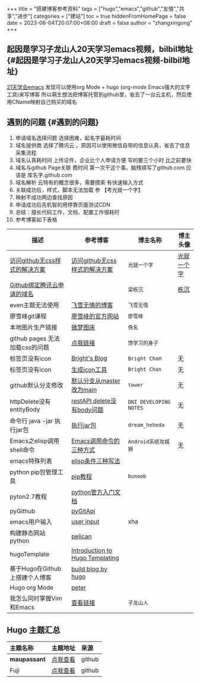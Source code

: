 +++
title = "搭建博客参考资料"
tags = ["hugo","emacs","github","友情","共享","进步"]
categories = ["建站"]
toc = true
hiddenFromHomePage = false
date = 2023-06-04T20:07:00+08:00
draft = false
author = "zhangxingong"
+++

## 起因是学习子龙山人20天学习emacs视频，bilbil地址 {#起因是学习子龙山人20天学习emacs视频-bilbil地址}

[21天学会emacs](https://www.bilibili.com/video/BV12P4y1j7EL/)
发现可以使用org Mode + hugo (org-mode Emacs强大的文字工具)来写博客
所以萌生想法把博客托管到github里，省去了一台云主机，然后使用CName映射自己购买的域名


## 遇到的问题 {#遇到的问题}

1.  申请域名选择问题 选择困难，起名字最耗时间
2.  域名提供商 选择了腾讯云 。原因可以使用微信自带的信息认真，省去了信息采集流程
3.  域名认真耗时间 上传证件，企业比个人申请方便 写的要三个小时 比之前要快
4.  域名与github Page关联 费时间 第一次干这个事。脑残填写了github.com 应该是 库名字.github.com
5.  域名解析 云特有的概念很多，需要摸索 有快速输入方式
6.  关联成功后，样式，脚本无法加载 参 【考光就一个字】
7.  映射不成功两边查找原因
8.  申请成功后先机智的用停靠页面测试CDN
9.  总结：擅长代码工作，文档、配置工作很耗时
10. 参考博客如下表格

| 描述                                                                              | 参考博客                                                                                                  | 博主名称 | 博主头像                                                                                 |
|---------------------------------------------------------------------------------|-------------------------------------------------------------------------------------------------------|------|--------------------------------------------------------------------------------------|
| [访问github无css样式的解决方案](https://blog.csdn.net/qq_31393401/article/details/80729765) | [访问github无css样式的解决方案](https://blog.csdn.net/qq_31393401/article/details/80729765)               | `光就一个字` | [光就一个字](https://blog.csdn.net/qq_31393401)                                          |
| [Github绑定腾讯云申请的域名](https://blog.csdn.net/geidongdong/article/details/122786896) |                                                                                                           | `梁栋沉` | [栋沉](https://profile-avatar.csdnimg.cn/36b0da7c8018464ea7e81329eefefec5_geidongdong.jpg) |
| even主题无法使用                                                                  | [飞雪无情的博客](https://www.flysnow.org/2018/07/29/from-hexo-to-hugo#hugo%E7%9A%84maupassant%E4%B8%BB%E9%A2%98) | `飞雪无情` |                                                                                          |
| 廖雪峰git课程                                                                     | [廖雪峰的官方网站](https://www.liaoxuefeng.com/wiki/896043488029600)                                      | `廖雪峰` |                                                                                          |
| 本地图片生产链接                                                                  | [微梦图床](https://img.vinua.cn/)                                                                         | `佚名`  |                                                                                          |
|github pages 无法加载css的问题|[点我链接](https://blog.csdn.net/qq_38048756/article/details/120151920)|`馋学习的身子`||
|标签页没有icon|[Bright's Blog](https://ibrights.github.io/post/blog20210527/)|`Bright Cha`n|无|
|标签页没有icon|[生成icon工具](https://realfavicongenerator.net/)|`Bright Chan`|无|
|github默认分支修改|[默认分支从master改为main](https://www.git-tower.com/learn/git/faq/git-rename-master-to-main)|`tower`|无|
|httpDelete没有entityBody|[restAPI delete没有body问题](https://daweini.wordpress.com/2013/12/20/apache-httpclient-send-entity-body-in-a-http-delete-request/)|`DNI DEVELOPING NOTES`|无|
|命令行 java -jar 执行jar包|[执行jar包](https://blog.csdn.net/dreamstar613/article/details/107065826)|`dream_heheda`|无|
|Emacs之elisp调用shell命令|[Emacs调用命令的三种方式](https://blog.csdn.net/u010164190/article/details/130481350)|`Android系统攻城狮`|无|
|emacs特殊列表|[elisp条件三种写法](https://www.gnu.org/software/emacs/manual/html_node/elisp/Conditionals.html)|||
|python pip包管理工具|[pip教程](https://www.runoob.com/w3cnote/python-pip-install-usage.html)|`bunoob`||
|pyton2.7教程|[python管方入门文档](https://docs.python.org/2.7/tutorial/)|||
|pyGithub|[pyGitApi](https://pygithub.readthedocs.io/en/latest/examples/Repository.html#update-a-file-in-the-repository)|||
|emacs用户输入|[user input](http://xahlee.info/emacs/emacs/elisp_idioms_prompting_input.html)|xha||
|构建静态网站 python|[pelican](https://github.com/getpelican/pelican)|||
|hugoTemplate|[Introduction to Hugo Templating](https://gohugo.io/templates/introduction/)|||
|基于Hugo在Github上搭建个人博客|[build blog by hugo](https://juejin.cn/post/6844904070658916359)|||
|Hugo org Mode |[peter](https://lucidmanager.org/productivity/create-websites-with-org-mode-and-hugo/) |||
|我怎么同时掌握Vim和Emacs|[查看链接](https://zilongshanren.com/post/2015-08-16-how-could-i-master-vim-and-emacs/)|`子龙山人`||


## Hugo 主题汇总

|主题名称 |主题地址| 来源|
|:---------|:-----------------------------|:------------|
|**maupassant**      |[点我查看](https://github.com/flysnow-org/maupassant-hugo/)|github|
|Fuji      |[点我查看](https://github.com/dsrkafuu/hugo-theme-fuji/)|github|
